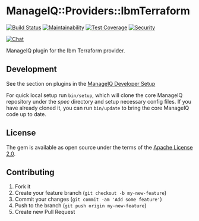 # ManageIQ::Providers::IbmTerraform

[![Build Status](https://travis-ci.com/ManageIQ/manageiq-providers-ibm_terraform.svg?branch=lasker)](https://travis-ci.com/ManageIQ/manageiq-providers-ibm_terraform)
[![Maintainability](https://api.codeclimate.com/v1/badges/9ee8df54b708c3223c78/maintainability)](https://codeclimate.com/github/ManageIQ/manageiq-providers-ibm_terraform/maintainability)
[![Test Coverage](https://api.codeclimate.com/v1/badges/9ee8df54b708c3223c78/test_coverage)](https://codeclimate.com/github/ManageIQ/manageiq-providers-ibm_terraform/test_coverage)
[![Security](https://hakiri.io/github/ManageIQ/manageiq-providers-ibm_terraform/lasker.svg)](https://hakiri.io/github/ManageIQ/manageiq-providers-ibm_terraform/lasker)

[![Chat](https://badges.gitter.im/Join%20Chat.svg)](https://gitter.im/ManageIQ/manageiq-providers-ibm_terraform?utm_source=badge&utm_medium=badge&utm_campaign=pr-badge&utm_content=badge)

ManageIQ plugin for the Ibm Terraform provider.

## Development

See the section on plugins in the [ManageIQ Developer Setup](http://manageiq.org/docs/guides/developer_setup/plugins)

For quick local setup run `bin/setup`, which will clone the core ManageIQ repository under the *spec* directory and setup necessary config files. If you have already cloned it, you can run `bin/update` to bring the core ManageIQ code up to date.

## License

The gem is available as open source under the terms of the [Apache License 2.0](http://www.apache.org/licenses/LICENSE-2.0).

## Contributing

1. Fork it
2. Create your feature branch (`git checkout -b my-new-feature`)
3. Commit your changes (`git commit -am 'Add some feature'`)
4. Push to the branch (`git push origin my-new-feature`)
5. Create new Pull Request
